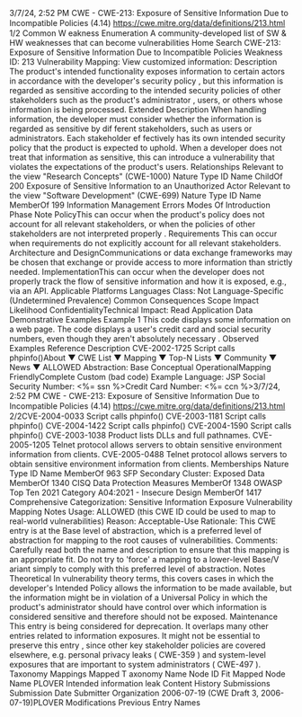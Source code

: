 3/7/24, 2:52 PM CWE - CWE-213: Exposure of Sensitive Information Due to Incompatible Policies (4.14)
https://cwe.mitre.org/data/deﬁnitions/213.html 1/2
Common W eakness Enumeration
A community-developed list of SW & HW weaknesses that can become
vulnerabilities
Home Search
CWE-213: Exposure of Sensitive Information Due to Incompatible Policies
Weakness ID: 213
Vulnerability Mapping: 
View customized information:
 Description
The product's intended functionality exposes information to certain actors in accordance with the developer's security policy , but this
information is regarded as sensitive according to the intended security policies of other stakeholders such as the product's
administrator , users, or others whose information is being processed.
 Extended Description
When handling information, the developer must consider whether the information is regarded as sensitive by dif ferent stakeholders,
such as users or administrators. Each stakeholder ef fectively has its own intended security policy that the product is expected to
uphold. When a developer does not treat that information as sensitive, this can introduce a vulnerability that violates the expectations
of the product's users.
 Relationships
 Relevant to the view "Research Concepts" (CWE-1000)
Nature Type ID Name
ChildOf 200 Exposure of Sensitive Information to an Unauthorized Actor
 Relevant to the view "Software Development" (CWE-699)
Nature Type ID Name
MemberOf 199 Information Management Errors
 Modes Of Introduction
Phase Note
PolicyThis can occur when the product's policy does not account for all relevant stakeholders, or when the
policies of other stakeholders are not interpreted properly .
Requirements This can occur when requirements do not explicitly account for all relevant stakeholders.
Architecture and DesignCommunications or data exchange frameworks may be chosen that exchange or provide access to
more information than strictly needed.
ImplementationThis can occur when the developer does not properly track the flow of sensitive information and how it
is exposed, e.g., via an API.
 Applicable Platforms
Languages
Class: Not Language-Specific (Undetermined Prevalence)
 Common Consequences
Scope Impact Likelihood
ConfidentialityTechnical Impact: Read Application Data
 Demonstrative Examples
Example 1
This code displays some information on a web page.
The code displays a user's credit card and social security numbers, even though they aren't absolutely necessary .
 Observed Examples
Reference Description
CVE-2002-1725 Script calls phpinfo()About ▼ CWE List ▼ Mapping ▼ Top-N Lists ▼ Community ▼ News ▼
ALLOWED
Abstraction: Base
Conceptual OperationalMapping
FriendlyComplete Custom
(bad code) Example Language: JSP 
Social Security Number: <%= ssn %>Credit Card Number: <%= ccn %>3/7/24, 2:52 PM CWE - CWE-213: Exposure of Sensitive Information Due to Incompatible Policies (4.14)
https://cwe.mitre.org/data/deﬁnitions/213.html 2/2CVE-2004-0033 Script calls phpinfo()
CVE-2003-1181 Script calls phpinfo()
CVE-2004-1422 Script calls phpinfo()
CVE-2004-1590 Script calls phpinfo()
CVE-2003-1038 Product lists DLLs and full pathnames.
CVE-2005-1205 Telnet protocol allows servers to obtain sensitive environment information from clients.
CVE-2005-0488 Telnet protocol allows servers to obtain sensitive environment information from clients.
 Memberships
Nature Type ID Name
MemberOf 963 SFP Secondary Cluster: Exposed Data
MemberOf 1340 CISQ Data Protection Measures
MemberOf 1348 OWASP Top Ten 2021 Category A04:2021 - Insecure Design
MemberOf 1417 Comprehensive Categorization: Sensitive Information Exposure
 Vulnerability Mapping Notes
Usage: ALLOWED (this CWE ID could be used to map to real-world vulnerabilities)
Reason: Acceptable-Use
Rationale:
This CWE entry is at the Base level of abstraction, which is a preferred level of abstraction for mapping to the root causes of
vulnerabilities.
Comments:
Carefully read both the name and description to ensure that this mapping is an appropriate fit. Do not try to 'force' a mapping to a
lower-level Base/V ariant simply to comply with this preferred level of abstraction.
 Notes
Theoretical
In vulnerability theory terms, this covers cases in which the developer's Intended Policy allows the information to be made available,
but the information might be in violation of a Universal Policy in which the product's administrator should have control over which
information is considered sensitive and therefore should not be exposed.
Maintenance
This entry is being considered for deprecation. It overlaps many other entries related to information exposures. It might not be
essential to preserve this entry , since other key stakeholder policies are covered elsewhere, e.g. personal privacy leaks ( CWE-359 )
and system-level exposures that are important to system administrators ( CWE-497 ).
 Taxonomy Mappings
Mapped T axonomy Name Node ID Fit Mapped Node Name
PLOVER Intended information leak
 Content History
 Submissions
Submission Date Submitter Organization
2006-07-19
(CWE Draft 3, 2006-07-19)PLOVER
 Modifications
 Previous Entry Names
